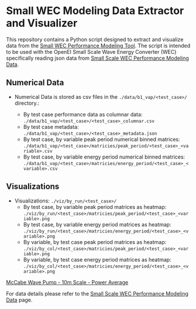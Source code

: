# Small WEC Modeling Data Extractor and Visualizer

This repository contains a Python script designed to extract and visualize data from the [Small WEC
Performance Modeling Tool][small_wec]. The script is intended to be used with the OpenEI Small Scale
Wave Energy Converter (WEC) specifically reading json data from [Small Scale WEC Performance Modeling Data][small_wec_data].

## Numerical Data

- Numerical Data is stored as csv files in the `./data/b1_vap/<test_case>/` directory.:

  - By test case performance data as columnar data: `./data/b1_vap/<test_case>/<test_case>_columnar.csv`
  - By test case metadata: `./data/b1_vap/<test_case>/<test_case>_metadata.json`
  - By test case, by variable peak period numerical binned matrices: `./data/b1_vap/<test_case>/matricies/peak_period/<test_case>_<variable>.csv`
  - By test case, by variable energy period numerical binned matrices: `./data/b1_vap/<test_case>/matricies/energy_period/<test_case>_<variable>.csv`

## Visualizations

- Visualizations: `./viz/by_run/<test_case>/`
  - By test case, by variable peak period matrices as heatmap: `./viz/by_run/<test_case>/matricies/peak_period/<test_case>_<variable>.png`
  - By test case, by variable energy period matrices as heatmap: `./viz/by_run/<test_case>/matricies/energy_period/<test_case>_<variable>.png`
  - By variable, by test case peak period matrices as heatmap: `./viz/by_col/<test_case>/matricies/peak_period/<test_case>_<variable>.png`
  - By variable, by test case energy period matrices as heatmap: `./viz/by_col/<test_case>/matricies/energy_period/<test_case>_<variable>.png`

[McCabe Wave Pump - 10m Scale - Power Average](./viz/by_col/power_average/peak_period/10m_scale_mccabe_power_average_peak_period_matrix.png)

For data details please refer to the [Small Scale WEC Performance Modeling Data][small_wec_data]
page.

[small_wec]: https://apps.openei.org/swec/devices
[small_wec_data]: https://mhkdr.openei.org/submissions/380
